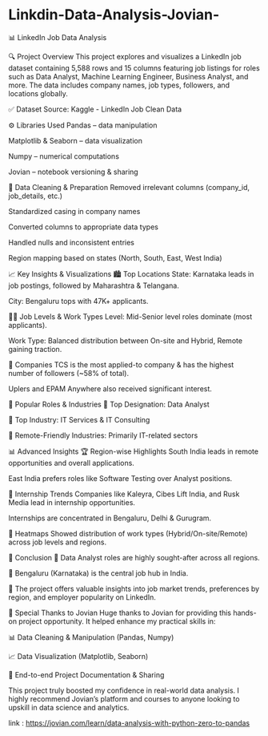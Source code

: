 # Linkdin-Data-Analysis-Jovian-

📊 LinkedIn Job Data Analysis





🔍 Project Overview
This project explores and visualizes a LinkedIn job dataset containing 5,588 rows and 15 columns featuring job listings for roles such as Data Analyst, Machine Learning Engineer, Business Analyst, and more. The data includes company names, job types, followers, and locations globally.

✅ Dataset Source: Kaggle - LinkedIn Job Clean Data

⚙️ Libraries Used
Pandas – data manipulation

Matplotlib & Seaborn – data visualization

Numpy – numerical computations

Jovian – notebook versioning & sharing

🧹 Data Cleaning & Preparation
Removed irrelevant columns (company_id, job_details, etc.)

Standardized casing in company names

Converted columns to appropriate data types

Handled nulls and inconsistent entries

Region mapping based on states (North, South, East, West India)

📈 Key Insights & Visualizations
🏙️ Top Locations
State: Karnataka leads in job postings, followed by Maharashtra & Telangana.

City: Bengaluru tops with 47K+ applicants.

🧑‍💼 Job Levels & Work Types
Level: Mid-Senior level roles dominate (most applicants).

Work Type: Balanced distribution between On-site and Hybrid, Remote gaining traction.

🏢 Companies
TCS is the most applied-to company & has the highest number of followers (~58% of total).

Uplers and EPAM Anywhere also received significant interest.

🧠 Popular Roles & Industries
🔹 Top Designation: Data Analyst

🔹 Top Industry: IT Services & IT Consulting

🔹 Remote-Friendly Industries: Primarily IT-related sectors

📊 Advanced Insights
🏆 Region-wise Highlights
South India leads in remote opportunities and overall applications.

East India prefers roles like Software Testing over Analyst positions.

🎯 Internship Trends
Companies like Kaleyra, Cibes Lift India, and Rusk Media lead in internship opportunities.

Internships are concentrated in Bengaluru, Delhi & Gurugram.

📌 Heatmaps
Showed distribution of work types (Hybrid/On-site/Remote) across job levels and regions.

📍 Conclusion
💼 Data Analyst roles are highly sought-after across all regions.

📍 Bengaluru (Karnataka) is the central job hub in India.

🔎 The project offers valuable insights into job market trends, preferences by region, and employer popularity on LinkedIn.

🙏 Special Thanks to Jovian
Huge thanks to Jovian for providing this hands-on project opportunity.
It helped enhance my practical skills in:

📊 Data Cleaning & Manipulation (Pandas, Numpy)

📈 Data Visualization (Matplotlib, Seaborn)

📝 End-to-end Project Documentation & Sharing

This project truly boosted my confidence in real-world data analysis. I highly recommend Jovian’s platform and courses to anyone looking to upskill in data science and analytics.

link : https://jovian.com/learn/data-analysis-with-python-zero-to-pandas

